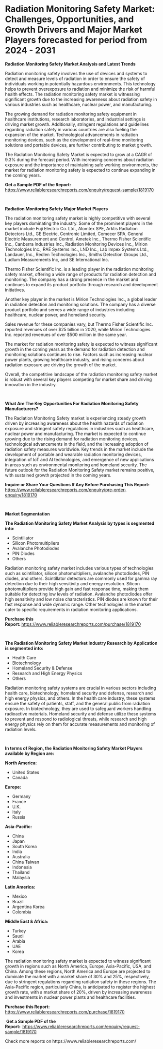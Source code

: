 <p><h1>Radiation Monitoring Safety Market: Challenges, Opportunities, and Growth Drivers and Major Market Players forecasted for period from 2024 - 2031</h1></p><p><strong>Radiation Monitoring Safety Market Analysis and Latest Trends</strong></p>
<p><p>Radiation monitoring safety involves the use of devices and systems to detect and measure levels of radiation in order to ensure the safety of individuals working in potentially hazardous environments. This technology helps to prevent overexposure to radiation and minimize the risk of harmful health effects. The radiation monitoring safety market is witnessing significant growth due to the increasing awareness about radiation safety in various industries such as healthcare, nuclear power, and manufacturing.</p><p>The growing demand for radiation monitoring safety equipment in healthcare institutions, research laboratories, and industrial settings is driving market growth. Additionally, stringent regulations and guidelines regarding radiation safety in various countries are also fueling the expansion of the market. Technological advancements in radiation monitoring devices, such as the development of real-time monitoring solutions and portable devices, are further contributing to market growth.</p><p>The Radiation Monitoring Safety Market is expected to grow at a CAGR of 9.3% during the forecast period. With increasing concerns about radiation exposure and the importance of maintaining safe working environments, the market for radiation monitoring safety is expected to continue expanding in the coming years.</p></p>
<p><strong>Get a Sample PDF of the Report:&nbsp;</strong> <a href="https://www.reliableresearchreports.com/enquiry/request-sample/1819170">https://www.reliableresearchreports.com/enquiry/request-sample/1819170</a></p>
<p>&nbsp;</p>
<p><strong>Radiation Monitoring Safety Major Market Players</strong></p>
<p><p>The radiation monitoring safety market is highly competitive with several key players dominating the industry. Some of the prominent players in the market include Fuji Electric Co. Ltd., Atomtex SPE, Arktis Radiation Detectors Ltd., GE Electric, Centronic Limited, Comecer SPA, General Electric Measurement and Control, Ametek Inc., Thermo Fisher Scientific Inc., Canberra Industries Inc., Radiation Monitoring Devices Inc., Mirion Technologies Inc., RAE Systems Inc., LND Inc., Lab Impex Systems Ltd., Landauer, Inc., Redlen Technologies Inc., Smiths Detection Groups Ltd., Ludlum Measurements Inc, and SE International Inc.</p><p>Thermo Fisher Scientific Inc. is a leading player in the radiation monitoring safety market, offering a wide range of products for radiation detection and monitoring. The company has a strong presence in the market and continues to expand its product portfolio through research and development initiatives.</p><p>Another key player in the market is Mirion Technologies Inc., a global leader in radiation detection and monitoring solutions. The company has a diverse product portfolio and serves a wide range of industries including healthcare, nuclear power, and homeland security.</p><p>Sales revenue for these companies vary, but Thermo Fisher Scientific Inc. reported revenues of over $25 billion in 2020, while Mirion Technologies Inc. reported revenues of over $500 million in the same year.</p><p>The market for radiation monitoring safety is expected to witness significant growth in the coming years as the demand for radiation detection and monitoring solutions continues to rise. Factors such as increasing nuclear power plants, growing healthcare industry, and rising concerns about radiation exposure are driving the growth of the market. </p><p>Overall, the competitive landscape of the radiation monitoring safety market is robust with several key players competing for market share and driving innovation in the industry.</p></p>
<p>&nbsp;</p>
<p><strong>What Are The Key Opportunities For Radiation Monitoring Safety Manufacturers?</strong></p>
<p><p>The Radiation Monitoring Safety market is experiencing steady growth driven by increasing awareness about the health hazards of radiation exposure and stringent safety regulations in industries such as healthcare, nuclear power and manufacturing. The market is expected to continue growing due to the rising demand for radiation monitoring devices, technological advancements in the field, and the increasing adoption of radiation safety measures worldwide. Key trends in the market include the development of portable and wearable radiation monitoring devices, integration of IoT and AI technologies, and emergence of new applications in areas such as environmental monitoring and homeland security. The future outlook for the Radiation Monitoring Safety market remains positive, with sustained growth projected in the coming years.</p></p>
<p><strong>Inquire or Share Your Questions If Any Before Purchasing This Report:</strong> <a href="https://www.reliableresearchreports.com/enquiry/pre-order-enquiry/1819170">https://www.reliableresearchreports.com/enquiry/pre-order-enquiry/1819170</a></p>
<p>&nbsp;</p>
<p><strong>Market Segmentation</strong></p>
<p><strong>The Radiation Monitoring Safety Market Analysis by types is segmented into:</strong></p>
<p><ul><li>Scintillator</li><li>Silicon Photomultipliers</li><li>Avalanche Photodiodes</li><li>PIN Diodes</li><li>Others</li></ul></p>
<p><p>Radiation monitoring safety market includes various types of technologies such as scintillator, silicon photomultipliers, avalanche photodiodes, PIN diodes, and others. Scintillator detectors are commonly used for gamma ray detection due to their high sensitivity and energy resolution. Silicon photomultipliers provide high gain and fast response time, making them suitable for detecting low levels of radiation. Avalanche photodiodes offer high sensitivity and low noise characteristics. PIN diodes are known for their fast response and wide dynamic range. Other technologies in the market cater to specific requirements in radiation monitoring applications.</p></p>
<p><strong>Purchase this Report:&nbsp;</strong><a href="https://www.reliableresearchreports.com/purchase/1819170">https://www.reliableresearchreports.com/purchase/1819170</a></p>
<p>&nbsp;</p>
<p><strong>The Radiation Monitoring Safety Market Industry Research by Application is segmented into:</strong></p>
<p><ul><li>Health Care</li><li>Biotechnology</li><li>Homeland Security & Defense</li><li>Research and High Energy Physics</li><li>Others</li></ul></p>
<p><p>Radiation monitoring safety systems are crucial in various sectors including health care, biotechnology, homeland security and defense, research and high energy physics, and others. In the health care industry, these systems ensure the safety of patients, staff, and the general public from radiation exposure. In biotechnology, they are used to safeguard workers handling radioactive materials. Homeland security and defense utilize these systems to prevent and respond to radiological threats, while research and high energy physics rely on them for accurate measurements and monitoring of radiation levels.</p></p>
<p>&nbsp;</p>
<p><strong>In terms of Region, the Radiation Monitoring Safety Market Players available by Region are:</strong></p>
<p>
    <p> <strong> North America: </strong>
        <ul>
            <li>United States</li>
            <li>Canada</li>
        </ul>
        </p> 
    <p> <strong> Europe: </strong>
        <ul>
            <li>Germany</li>
            <li>France</li>
            <li>U.K.</li>
            <li>Italy</li>
            <li>Russia</li>
        </ul>
        </p> 
    <p> <strong> Asia-Pacific: </strong>
        <ul>
            <li>China</li>
            <li>Japan</li>
            <li>South Korea</li>
            <li>India</li>
            <li>Australia</li>
            <li>China Taiwan</li>
            <li>Indonesia</li>
            <li>Thailand</li>
            <li>Malaysia</li>
        </ul>
        </p> 
    <p> <strong> Latin America: </strong>
        <ul>
            <li>Mexico</li>
            <li>Brazil</li>
            <li>Argentina Korea</li>
            <li>Colombia</li>
        </ul>
        </p> 
    <p> <strong> Middle East & Africa: </strong>
        <ul>
            <li>Turkey</li>
            <li>Saudi</li>
            <li>Arabia</li>
            <li>UAE</li>
            <li>Korea</li>
        </ul>
    </p>
    </p>
<p><p>The radiation monitoring safety market is expected to witness significant growth in regions such as North America, Europe, Asia-Pacific, USA, and China. Among these regions, North America and Europe are projected to dominate the market with a market share of 30% and 25%, respectively, due to stringent regulations regarding radiation safety in these regions. The Asia-Pacific region, particularly China, is anticipated to register the highest growth rate, with a market share of 20%, driven by increasing awareness and investments in nuclear power plants and healthcare facilities.</p></p>
<p><strong>Purchase this Report: </strong><a href="https://www.reliableresearchreports.com/purchase/1819170">https://www.reliableresearchreports.com/purchase/1819170</a></p>
<p>&nbsp;<strong>Get a Sample PDF of the Report:&nbsp;&nbsp;</strong><a href="https://www.reliableresearchreports.com/enquiry/request-sample/1819170">https://www.reliableresearchreports.com/enquiry/request-sample/1819170</a></p>
<p><strong></strong></p>
<p>Check more reports on https://www.reliableresearchreports.com/</p>